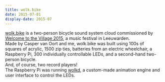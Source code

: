 ```yaml
---
title: wolk.bike
date: 2015-07-01
display-date: 2015-07
---
```


<section>
  <span>
    <a href="http://wolk.bike">wolk.bike</a> is a two-person bicycle sound system cloud commissioned by <a href="http://welcometothevillage.nl/project/de-wolk">Welcome to the Village 2015</a>, a music festival in Leeuwarden.
  </span>
</section>

<section>
  <span>
    Made by Casper van Oort and me, wolk.bike was built using 100s of squares of acrylic, 1500 zip ties, batteries from an electric wheelchair, a Raspberry Pi, 300 individually controllable LEDs, and a second-hand two-person bicycle.
  </span>
</section>

<section>
  <span>
    And, of course, two record players!
  </span>
</section>

<section>
  <span>
    The Raspberry Pi was running <a href="../wolkd">wolkd</a>, a custom-made animation engine and user interface to control the LEDs.
  </span>
</section>
